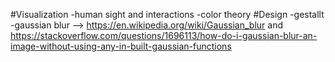 #Visualization
-human sight and interactions
-color theory
#Design
-gestallt
-gaussian blur --> https://en.wikipedia.org/wiki/Gaussian_blur and https://stackoverflow.com/questions/1696113/how-do-i-gaussian-blur-an-image-without-using-any-in-built-gaussian-functions